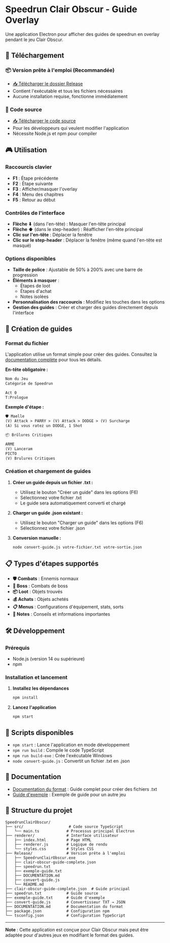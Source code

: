 # Speedrun Clair Obscur - Guide Overlay

Une application Electron pour afficher des guides de speedrun en overlay pendant le jeu Clair Obscur.

## 🚀 Téléchargement

### 📦 **Version prête à l'emploi (Recommandée)**

-   [📥 Télécharger le dossier Release](https://github.com/Barreji/overlay-speedrun/releases/latest/download/Release.zip)
-   Contient l'exécutable et tous les fichiers nécessaires
-   Aucune installation requise, fonctionne immédiatement

### 🔧 **Code source**

-   [📥 Télécharger le code source](https://github.com/Barreji/overlay-speedrun/archive/refs/heads/main.zip)
-   Pour les développeurs qui veulent modifier l'application
-   Nécessite Node.js et npm pour compiler

## 🎮 Utilisation

### Raccourcis clavier

-   **F1** : Étape précédente
-   **F2** : Étape suivante
-   **F3** : Afficher/masquer l'overlay
-   **F4** : Menu des chapitres
-   **F5** : Retour au début

### Contrôles de l'interface

-   **Flèche ⬇** (dans l'en-tête) : Masquer l'en-tête principal
-   **Flèche ⬆** (dans le step-header) : Réafficher l'en-tête principal
-   **Clic sur l'en-tête** : Déplacer la fenêtre
-   **Clic sur le step-header** : Déplacer la fenêtre (même quand l'en-tête est masqué)

### Options disponibles

-   **Taille de police** : Ajustable de 50% à 200% avec une barre de progression
-   **Éléments à masquer** :
    -   Étapes de loot
    -   Étapes d'achat
    -   Notes isolées
-   **Personnalisation des raccourcis** : Modifiez les touches dans les options
-   **Gestion des guides** : Créer et charger des guides directement depuis l'interface

## 📝 Création de guides

### Format du fichier

L'application utilise un format simple pour créer des guides. Consultez la [documentation complète](DOCUMENTATION.md) pour tous les détails.

**En-tête obligatoire :**

```txt
Nom du Jeu
Catégorie de Speedrun

Act 0
T:Prologue
```

**Exemple d'étape :**

```txt
🛡️ Maelle
(V) Attack > PARRY > (V) Attack > DODGE > (V) Surcharge
(A) Si vous ratez un DODGE, 1 Shot

📦 Brûlures Critiques

ARME
(V) Lanceram
PICTO
(V) Brulures Critiques
```

### Création et chargement de guides

1. **Créer un guide depuis un fichier .txt :**

    - Utilisez le bouton "Créer un guide" dans les options (F6)
    - Sélectionnez votre fichier .txt
    - Le guide sera automatiquement converti et chargé

2. **Charger un guide .json existant :**

    - Utilisez le bouton "Charger un guide" dans les options (F6)
    - Sélectionnez votre fichier .json

3. **Conversion manuelle :**
    ```bash
    node convert-guide.js votre-fichier.txt votre-sortie.json
    ```

## 📋 Types d'étapes supportés

-   **🛡️ Combats** : Ennemis normaux
-   **🎯 Boss** : Combats de boss
-   **📦 Loot** : Objets trouvés
-   **💰 Achats** : Objets achetés
-   **📋 Menus** : Configurations d'équipement, stats, sorts
-   **📝 Notes** : Conseils et informations importantes

## 🛠️ Développement

### Prérequis

-   Node.js (version 14 ou supérieure)
-   npm

### Installation et lancement

1. **Installez les dépendances**

    ```bash
    npm install
    ```

2. **Lancez l'application**
    ```bash
    npm start
    ```

## 🔧 Scripts disponibles

-   `npm start` : Lance l'application en mode développement
-   `npm run build` : Compile le code TypeScript
-   `npm run build-exe` : Crée l'exécutable Windows
-   `node convert-guide.js` : Convertit un fichier .txt en .json

## 📄 Documentation

-   [Documentation du format](DOCUMENTATION.md) : Guide complet pour créer des fichiers .txt
-   [Guide d'exemple](exemple-guide.txt) : Exemple de guide pour un autre jeu

## 📁 Structure du projet

```
SpeedrunClairObscur/
├── src/                    # Code source TypeScript
│   └── main.ts            # Processus principal Electron
├── renderer/              # Interface utilisateur
│   ├── index.html         # Page HTML
│   ├── renderer.js        # Logique de rendu
│   └── styles.css         # Styles CSS
├── Release/               # Version prête à l'emploi
│   ├── SpeedrunClairObscur.exe
│   ├── clair-obscur-guide-complete.json
│   ├── speedrun.txt
│   ├── exemple-guide.txt
│   ├── DOCUMENTATION.md
│   ├── convert-guide.js
│   └── README.md
├── clair-obscur-guide-complete.json  # Guide principal
├── speedrun.txt           # Guide source
├── exemple-guide.txt      # Guide d'exemple
├── convert-guide.js       # Convertisseur TXT → JSON
├── DOCUMENTATION.md       # Documentation du format
├── package.json           # Configuration npm
└── tsconfig.json          # Configuration TypeScript
```

---

**Note** : Cette application est conçue pour Clair Obscur mais peut être adaptée pour d'autres jeux en modifiant le format des guides.
